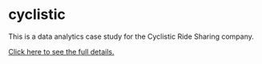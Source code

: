 # cyclistic

This is a data analytics case study for the Cyclistic Ride Sharing company.

[Click here to see the full details.](https://github.com/vaxdata22/cyclistic/blob/main/report.md)
